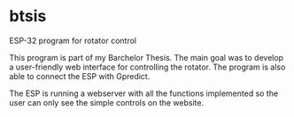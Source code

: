 # btsis



ESP-32 program for rotator control


This program is part of my Barchelor Thesis. The main goal was to develop a user-friendly web interface for controlling the rotator. 
The program is also able to connect the ESP with Gpredict.

The ESP is running a webserver with all the functions implemented so the user can only see the simple controls on the website.
